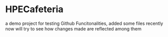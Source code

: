 # HPECafeteria
a demo project for testing Github Funcitonalities,
added some files recently now will try to see how changes made are reflected among them
